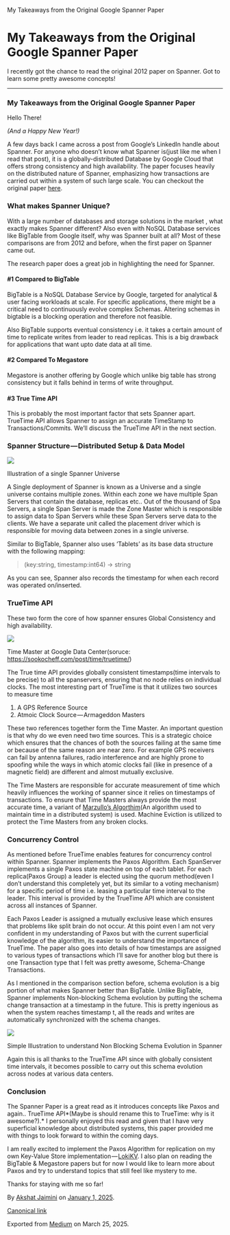 My Takeaways from the Original Google Spanner Paper

My Takeaways from the Original Google Spanner Paper
===================================================

I recently got the chance to read the original 2012 paper on Spanner. Got to learn some pretty awesome concepts!

---

### My Takeaways from the Original Google Spanner Paper

Hello There!

*(And a Happy New Year!)*

A few days back I came across a post from Google’s LinkedIn handle about Spanner. For anyone who doesn’t know what Spanner is(just like me when I read that post), it is a globally-distributed Database by Google Cloud that offers strong consistency and high availability. The paper focuses heavily on the distributed nature of Spanner, emphasizing how transactions are carried out within a system of such large scale. You can checkout the original paper [here](https://static.googleusercontent.com/media/research.google.com/en//archive/spanner-osdi2012.pdf).

### What makes Spanner Unique?

With a large number of databases and storage solutions in the market , what exactly makes Spanner different? Also even with NoSQL Database services like BigTable from Google itself, why was Spanner built at all? Most of these comparisons are from 2012 and before, when the first paper on Spanner came out.

The research paper does a great job in highlighting the need for Spanner.

#### #1 Compared to BigTable

BigTable is a NoSQL Database Service by Google, targeted for analytical & user facing workloads at scale. For specific applications, there might be a critical need to continuously evolve complex Schemas. Altering schemas in bigtable is a blocking operation and therefore not feasible.

Also BigTable supports eventual consistency i.e. it takes a certain amount of time to replicate writes from leader to read replicas. This is a big drawback for applications that want upto date data at all time.

#### #2 Compared To Megastore

Megastore is another offering by Google which unlike big table has strong consistency but it falls behind in terms of write throughput.

#### #3 True Time API

This is probably the most important factor that sets Spanner apart. TrueTime API allows Spanner to assign an accurate TimeStamp to Transactions/Commits. We’ll discuss the TrueTime API in the next section.

### Spanner Structure — Distributed Setup & Data Model

![](https://cdn-images-1.medium.com/max/800/1*cTMVKNXpFDe_-rFoUS6ubg.png)

Illustration of a single Spanner Universe

A Single deployment of Spanner is known as a Universe and a single universe contains multiple zones. Within each zone we have multiple Span Servers that contain the database, replicas etc.. Out of the thousand of Spa Servers, a single Span Server is made the Zone Master which is responsible to assign data to Span Servers while these Span Servers serve data to the clients. We have a separate unit called the placement driver which is responsible for moving data between zones in a single universe.

Similar to BigTable, Spanner also uses ‘Tablets’ as its base data structure with the following mapping:

> (key:string, timestamp:int64) -> string

As you can see, Spanner also records the timestamp for when each record was operated on/inserted.

### TrueTime API

These two form the core of how spanner ensures Global Consistency and high availability.

![](https://cdn-images-1.medium.com/max/800/0*60t3ltej6hABr6y6.jpeg)

Time Master at Google Data Center(soruce: <https://sookocheff.com/post/time/truetime/>)

The True time API provides globally consistent timestamps(time intervals to be precise) to all the spanservers, ensuring that no node relies on individual clocks. The most interesting part of TrueTime is that it utilizes two sources to measure time

1. A GPS Reference Source
2. Atmoic Clock Source — Armageddon Masters

These two references together form the Time Master. An important question is that why do we even need two time sources. This is a strategic choice which ensures that the chances of both the sources failing at the same time or because of the same reason are near zero. For example GPS receivers can fail by antenna failures, radio interference and are highly prone to spoofing while the ways in which atomic clocks fail (like in presence of a magnetic field) are different and almost mutually exclusive.

The Time Masters are responsible for accurate measurement of time which heavily influences the working of spanner since it relies on timestamps of transactions. To ensure that Time Masters always provide the most accurate time, a variant of [Marzullo’s Algorthim](http://infolab.stanford.edu/pub/cstr/reports/csl/tr/83/247/CSL-TR-83-247.pdf)(An algorithm used to maintain time in a distributed system) is used. Machine Eviction is utilized to protect the Time Masters from any broken clocks.

### Concurrency Control

As mentioned before TrueTime enables features for concurrency control within Spanner. Spanner implements the Paxos Algorithm. Each SpanServer implements a single Paxos state machine on top of each tablet. For each replica(Paxos Group) a leader is elected using the quorum method(even I don’t understand this completely yet, but its similar to a voting mechanism) for a specific period of time i.e. leasing a particular time interval to the leader. This interval is provided by the TrueTime API which are consistent across all instances of Spanner.

Each Paxos Leader is assigned a mutually exclusive lease which ensures that problems like split brain do not occur. At this point even I am not very confident in my understanding of Paxos but with the current superficial knowledge of the algorithm, its easier to understand the importance of TrueTime. The paper also goes into details of how timestamps are assigned to various types of transactions which I’ll save for another blog but there is one Transaction type that I felt was pretty awesome, Schema-Change Transactions.

As I mentioned in the comparison section before, schema evolution is a big portion of what makes Spanner better than BigTable. Unlike BigTable, Spanner implements Non-blocking Schema evolution by putting the schema change transaction at a timestamp in the future. This is pretty ingenious as when the system reaches timestamp t, all the reads and writes are automatically synchronized with the schema changes.

![](https://cdn-images-1.medium.com/max/800/1*3lOsAxy7zLlyS3930HrGyw.png)

Simple Illustration to understand Non Blocking Schema Evolution in Spanner

Again this is all thanks to the TrueTime API since with globally consistent time intervals, it becomes possible to carry out this schema evolution across nodes at various data centers.

### Conclusion

The Spanner Paper is a great read as it introduces concepts like Paxos and again.. TrueTime API*(Maybe is should rename this to TrueTime: why is it awesome?).* I personally enjoyed this read and given that I have very superficial knowledge about distributed systems, this paper provided me with things to look forward to within the coming days.

I am really excited to implement the Paxos Algorithm for replication on my own Key-Value Store implementation — [LokiKV](https://github.com/destrex271/lokiKV). I also plan on reading the BigTable & Megastore papers but for now I would like to learn more about Paxos and try to understand topics that still feel like mystery to me.

Thanks for staying with me so far!

By [Akshat Jaimini](https://medium.com/@destrex271) on [January 1, 2025](https://medium.com/p/a3b2683952fe).

[Canonical link](https://medium.com/@destrex271/my-takeaways-from-the-original-google-spanner-paper-a3b2683952fe)

Exported from [Medium](https://medium.com) on March 25, 2025.